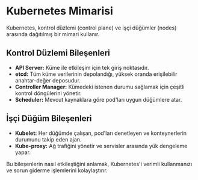 # Kubernetes Mimarisi

Kubernetes, kontrol düzlemi (control plane) ve işçi düğümler (nodes) arasında dağıtılmış bir mimari kullanır.

## Kontrol Düzlemi Bileşenleri
- **API Server:** Küme ile etkileşim için tek giriş noktasıdır.
- **etcd:** Tüm küme verilerinin depolandığı, yüksek oranda erişilebilir anahtar-değer deposudur.
- **Controller Manager:** Kümedeki istenen durumu sağlamak için çeşitli kontrol döngülerini yönetir.
- **Scheduler:** Mevcut kaynaklara göre pod'ları uygun düğümlere atar.

## İşçi Düğüm Bileşenleri
- **Kubelet:** Her düğümde çalışan, pod'ları denetleyen ve konteynerlerin durumunu takip eden ajan.
- **Kube-proxy:** Ağ trafiğini yönetir ve servisler arasında yük dengeleme yapar.

Bu bileşenlerin nasıl etkileştiğini anlamak, Kubernetes'i verimli kullanmanızı ve sorun giderme işlemlerini kolaylaştırır. 